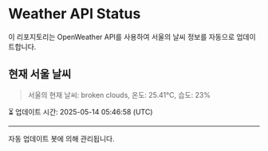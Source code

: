 
# Weather API Status

이 리포지토리는 OpenWeather API를 사용하여 서울의 날씨 정보를 자동으로 업데이트합니다.

## 현재 서울 날씨
> 서울의 현재 날씨: broken clouds, 온도: 25.41°C, 습도: 23%

⏳ 업데이트 시간: 2025-05-14 05:46:58 (UTC)

---
자동 업데이트 봇에 의해 관리됩니다.
